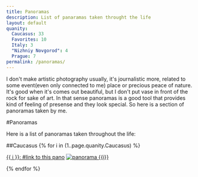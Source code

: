 ```yaml
---
title: Panoramas
description: List of panaramas taken throught the life
layout: default
quanity:
  Caucasus: 33
  Favorites: 10
  Italy: 3
  "Nizhniy Novgorod": 4
  Prague: 7
permalink: /panoramas/
---
```

<script src="https://github.com/blueimp/JavaScript-Load-Image/raw/master/js/load-image.all.min.js"></script>
I don't make artistic photography usually, it's journalistic more, related to some event(even only connected to me) place or precious peace of nature. It's good when it's comes out beautiful, but I don't put vase in front of the rock for sake of art.
In that sense panoramas is a good tool that provides kind of feeling of presense and they look special. So here is a section of panoramas taken by me.

#Panoramas

Here is a list of panoramas taken throughout the life:

##Caucasus
{% for i in (1..page.quanity.Caucasus) %}

<a href="#{{i}}" id="{{i}}">{{ i }}: #link to this pano</a>
	[![panorama {{i}}]({{site.baseurl}}/assets/Panoramas/Caucasus/small_740/pano{{i}}.jpg)]({{site.baseurl}}/assets/Panoramas/Favorites/pano{{i}}.jpg)

{% endfor %}





